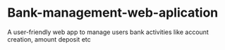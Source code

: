 # Bank-management-web-aplication
A user-friendly web app to manage users bank activities like account creation, amount deposit etc
